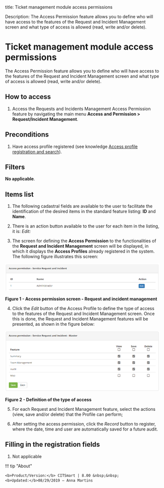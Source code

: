 title: Ticket management module access permissions

Description: The Access Permission feature allows you to define who will have access to the features of the Request and Incident Management screen and what type of access is allowed (read, write and/or delete).

# Ticket management module access permissions

The Access Permission feature allows you to define who will have access to the
features of the Request and Incident Management screen and what type of access
is allowed (read, write and/or delete).

How to access
-------------

1.  Access the Requests and Incidents Management Access Permission feature by
    navigating the main menu **Access and Permission > Request/Incident
    Management**.

Preconditions
-------------

1.  Have access profile registered (see knowledge [Access profile registration
    and search][1]).

Filters
-------

**No applicable**.

Items list
----------

1.  The following cadastral fields are available to the user to facilitate the
    identification of the desired items in the standard feature
    listing: **ID** and **Name**.

2.  There is an action button available to the user for each item in the
    listing, it is: *Edit:*

3.  The screen for defining the **Access Permission** to the functionalities of
    the **Request and Incident Management** screen will be displayed, in which
    it displays the **Access Profiles** already registered in the system. The
    following figure illustrates this screen:

   ![figure](images/permission-1.png)
   
   **Figure 1 - Access permission screen - Request and incident management**

4.  Click the *Edit* button of the Access Profile to define the type of access
    to the features of the Request and Incident Management screen. Once this is
    done, the Request and Incident Management features will be presented, as
    shown in the figure below:

   ![figure](images/permission-2.png)
   
   **Figure 2 - Definition of the type of access**

5.  For each Request and Incident Management feature, select the actions (view,
    save and/or delete) that the Profile can perform;

6.  After setting the access permission, click the *Record* button to register,
    where the date, time and user are automatically saved for a future audit.

Filling in the registration fields
----------------------------------

1.  Not applicable


[1]:/en-us/citsmart-platform-7/initial-settings/access-settings/profile/user-profile.html

!!! tip "About"

    <b>Product/Version:</b> CITSmart | 8.00 &nbsp;&nbsp;
    <b>Updated:</b>08/29/2019 – Anna Martins
